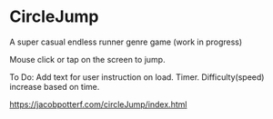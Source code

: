 # CircleJump
A super casual endless runner genre game (work in progress) 

Mouse click or tap on the screen to jump. 

To Do: 
Add text for user instruction on load.
Timer.
Difficulty(speed) increase based on time.


https://jacobpotterf.com/circleJump/index.html
